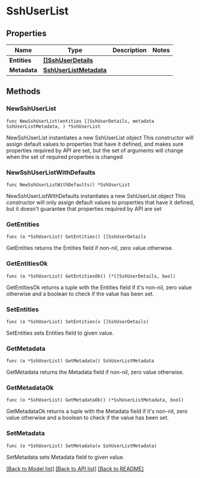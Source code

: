 # SshUserList

## Properties

Name | Type | Description | Notes
------------ | ------------- | ------------- | -------------
**Entities** | [**[]SshUserDetails**](SshUserDetails.md) |  | 
**Metadata** | [**SshUserListMetadata**](SshUserListMetadata.md) |  | 

## Methods

### NewSshUserList

`func NewSshUserList(entities []SshUserDetails, metadata SshUserListMetadata, ) *SshUserList`

NewSshUserList instantiates a new SshUserList object
This constructor will assign default values to properties that have it defined,
and makes sure properties required by API are set, but the set of arguments
will change when the set of required properties is changed

### NewSshUserListWithDefaults

`func NewSshUserListWithDefaults() *SshUserList`

NewSshUserListWithDefaults instantiates a new SshUserList object
This constructor will only assign default values to properties that have it defined,
but it doesn't guarantee that properties required by API are set

### GetEntities

`func (o *SshUserList) GetEntities() []SshUserDetails`

GetEntities returns the Entities field if non-nil, zero value otherwise.

### GetEntitiesOk

`func (o *SshUserList) GetEntitiesOk() (*[]SshUserDetails, bool)`

GetEntitiesOk returns a tuple with the Entities field if it's non-nil, zero value otherwise
and a boolean to check if the value has been set.

### SetEntities

`func (o *SshUserList) SetEntities(v []SshUserDetails)`

SetEntities sets Entities field to given value.


### GetMetadata

`func (o *SshUserList) GetMetadata() SshUserListMetadata`

GetMetadata returns the Metadata field if non-nil, zero value otherwise.

### GetMetadataOk

`func (o *SshUserList) GetMetadataOk() (*SshUserListMetadata, bool)`

GetMetadataOk returns a tuple with the Metadata field if it's non-nil, zero value otherwise
and a boolean to check if the value has been set.

### SetMetadata

`func (o *SshUserList) SetMetadata(v SshUserListMetadata)`

SetMetadata sets Metadata field to given value.



[[Back to Model list]](../README.md#documentation-for-models) [[Back to API list]](../README.md#documentation-for-api-endpoints) [[Back to README]](../README.md)


